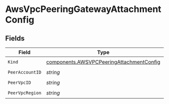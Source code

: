 # AwsVpcPeeringGatewayAttachmentConfig


## Fields

| Field                                                                                                | Type                                                                                                 | Required                                                                                             | Description                                                                                          |
| ---------------------------------------------------------------------------------------------------- | ---------------------------------------------------------------------------------------------------- | ---------------------------------------------------------------------------------------------------- | ---------------------------------------------------------------------------------------------------- |
| `Kind`                                                                                               | [components.AWSVPCPeeringAttachmentConfig](../../models/components/awsvpcpeeringattachmentconfig.md) | :heavy_check_mark:                                                                                   | N/A                                                                                                  |
| `PeerAccountID`                                                                                      | *string*                                                                                             | :heavy_check_mark:                                                                                   | N/A                                                                                                  |
| `PeerVpcID`                                                                                          | *string*                                                                                             | :heavy_check_mark:                                                                                   | N/A                                                                                                  |
| `PeerVpcRegion`                                                                                      | *string*                                                                                             | :heavy_check_mark:                                                                                   | N/A                                                                                                  |